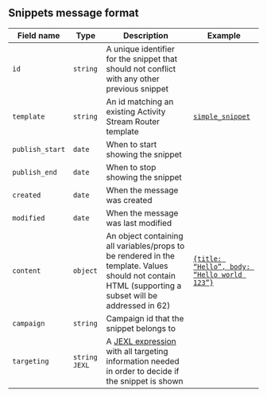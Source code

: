 ## Snippets message format

Field name | Type     | Description | Example
---        | ---      | ---         | ---
`id`       | `string` | A unique identifier for the snippet that should not conflict with any other previous snippet
`template` | `string` | An id matching an existing Activity Stream Router template | [`simple_snippet`](https://github.com/piatra/activity-stream/blob/ea5f890c9a94ddd03ffca4ccc432936a2d6795aa/system-addon/lib/MessageCenterRouter.jsm#L5-L17)
`publish_start` | `date` | When to start showing the snippet
`publish_end` | `date` | When to stop showing the snippet
`created` | `date` | When the message was created
`modified` | `date` | When the message was last modified
`content` | `object` | An object containing all variables/props to be rendered in the template. Values should not contain HTML (supporting a subset will be addressed in 62) | [`{title: “Hello”, body: “Hello world 123”}`](https://github.com/piatra/activity-stream/blob/ea5f890c9a94ddd03ffca4ccc432936a2d6795aa/system-addon/lib/MessageCenterRouter.jsm#L5-L17)
`campaign` | `string` | Campaign id that the snippet belongs to
`targeting` | `string` `JEXL` | A [JEXL expression](http://normandy.readthedocs.io/en/latest/user/filter_expressions.html#jexl-basics) with all targeting information needed in order to decide if the snippet is shown